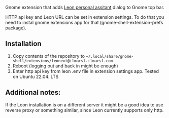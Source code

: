 Gnome extension that adds [Leon personal assitant](https://getleon.ai/) dialog to Gnome top bar.

HTTP api key and Leon URL can be set in extension settings. To do that you need to instal gnome extensions app for that (gnome-shell-extension-prefs package).

## Installation
1. Copy contents of the repository to `~/.local/share/gnome-shell/extensions/leonext@ilmarsl.ilmarsl.com`
2. Reboot (logging out and back in might be enough)
3. Enter http api key from leon .env file in extension settings app.
Tested on Ubuntu 22.04. LTS


## Additional notes:
If the Leon installation is on a different server it might be a good idea to use reverse proxy or something similar, since Leon currently supports only http.

